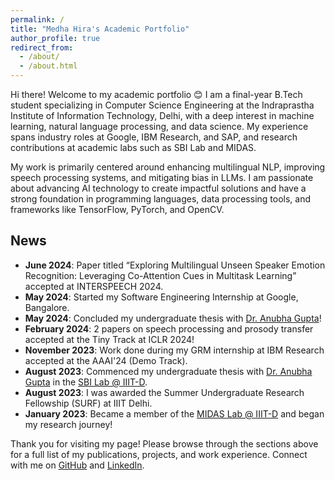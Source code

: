 ```yaml
---
permalink: /
title: "Medha Hira's Academic Portfolio"
author_profile: true
redirect_from: 
  - /about/
  - /about.html
---
```


Hi there! Welcome to my academic portfolio 😊
I am a final-year B.Tech student specializing in Computer Science Engineering at the Indraprastha Institute of Information Technology, Delhi, with a deep interest in machine learning, natural language processing, and data science. My experience spans industry roles at Google, IBM Research, and SAP, and research contributions at academic labs such as SBI Lab and MIDAS.

My work is primarily centered around enhancing multilingual NLP, improving speech processing systems, and mitigating bias in LLMs. I am passionate about advancing AI technology to create impactful solutions and have a strong foundation in programming languages, data processing tools, and frameworks like TensorFlow, PyTorch, and OpenCV.

## News
- **June 2024**: Paper titled “Exploring Multilingual Unseen Speaker Emotion Recognition: Leveraging Co-Attention Cues in Multitask Learning” accepted at INTERSPEECH 2024.
- **May 2024**: Started my Software Engineering Internship at Google, Bangalore.
- **May 2024**: Concluded my undergraduate thesis with [Dr. Anubha Gupta](https://www.iiitd.ac.in/anubha)!
- **February 2024**: 2 papers on speech processing and prosody transfer accepted at the Tiny Track at ICLR 2024!
- **November 2023**: Work done during my GRM internship at IBM Research accepted at the AAAI'24 (Demo Track).
- **August 2023**: Commenced my undergraduate thesis with [Dr. Anubha Gupta](https://www.iiitd.ac.in/anubha) in the [SBI Lab @ IIIT-D](https://sbilab.iiitd.edu.in/).
- **August 2023**: I was awarded the Summer Undergraduate Research Fellowship (SURF) at IIIT Delhi.
- **January 2023**: Became a member of the [MIDAS Lab @ IIIT-D](https://midas.iiitd.ac.in/) and began my research journey!

Thank you for visiting my page! Please browse through the sections above for a full list of my publications, projects, and work experience. Connect with me on [GitHub](https://github.com/medhahira) and [LinkedIn](https://www.linkedin.com/in/medhahira/).
